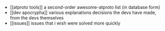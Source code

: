 - [[atproto tools]] a second-order awesome-atproto list (in database form)
- [[dev apocrypha]] various explanations decisions the devs have made, from the devs themselves
- [[issues]] issues that i wish were solved more quickly